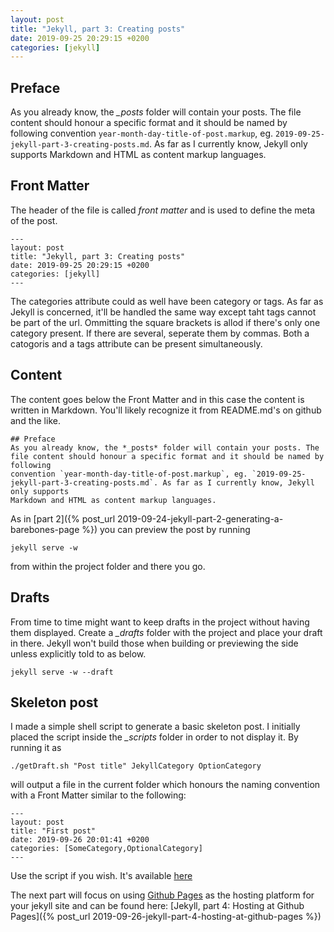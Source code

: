 ```yaml
---
layout: post
title: "Jekyll, part 3: Creating posts"
date: 2019-09-25 20:29:15 +0200
categories: [jekyll]
---
```


## Preface
As you already know, the *_posts* folder will contain your posts. The file content should honour a specific format and it should be named by following
convention `year-month-day-title-of-post.markup`, eg. `2019-09-25-jekyll-part-3-creating-posts.md`. As far as I currently know, Jekyll only supports
Markdown and HTML as content markup languages.

## Front Matter
The header of the file is called *front matter* and is used to define the meta of the post.
```
---
layout: post
title: "Jekyll, part 3: Creating posts"
date: 2019-09-25 20:29:15 +0200
categories: [jekyll]
---
```
The categories attribute could as well have been category or tags. As far as Jekyll is concerned, it'll be handled the same way except taht tags cannot be part of the url. Ommitting the square brackets is allod if there's only one category present. If there are several, seperate them by commas. Both a catogoris and a tags attribute can be present simultaneously.

## Content
The content goes below the Front Matter and in this case the content is written in Markdown. You'll likely recognize it from README.md's on github and the like.
```
## Preface
As you already know, the *_posts* folder will contain your posts. The file content should honour a specific format and it should be named by following
convention `year-month-day-title-of-post.markup`, eg. `2019-09-25-jekyll-part-3-creating-posts.md`. As far as I currently know, Jekyll only supports
Markdown and HTML as content markup languages.
```
As in [part 2]({% post_url 2019-09-24-jekyll-part-2-generating-a-barebones-page %}) you can preview the post by running
```
jekyll serve -w
```
from within the project folder and there you go.

## Drafts
From time to time might want to keep drafts in the project without having them displayed. Create a *_drafts* folder with the project and place your draft in there. Jekyll won't build those when building or previewing the side unless explicitly told to as below.
```
jekyll serve -w --draft
```

## Skeleton post
I made a simple shell script to generate a basic skeleton post. I initially placed the script inside the *_scripts* folder in order to not display it.
By running it as
```
./getDraft.sh "Post title" JekyllCategory OptionCategory
```
will output a file in the current folder which honours the naming convention with a Front Matter similar to the following:
```
---
layout: post
title: "First post"
date: 2019-09-26 20:01:41 +0200
categories: [SomeCategory,OptionalCategory]
---
```
Use the script if you wish. It's available [here](https://github.com/ndlarsen/ndlarsen.github.io/blob/master/_scripts/genDraft.sh)

The next part will focus on using [Github Pages](https://pages.github.com/) as the hosting platform for your jekyll site and can be found here:
[Jekyll, part 4: Hosting at Github Pages]({% post_url 2019-09-26-jekyll-part-4-hosting-at-github-pages %})
